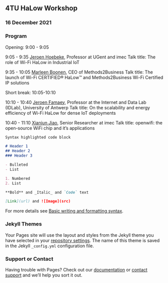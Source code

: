 ## 4TU HaLow Workshop
### 16 December 2021

### Program

Opening: 9:00 - 9:05

9:05 - 9:35
[Jeroen Hoebeke](https://www.ugent.be/ea/idlab/en/members/jeroen-hoebeke.htm), Professor at UGent and imec
Talk title: The role of Wi-Fi HaLow in Industrial IoT

9:35 - 10:05
[Marleen Boonen](https://www.methods2business.com/), CEO of Methods2Business
Talk title: The launch of Wi-Fi CERTIFIED® HaLow™ and Methods2Business Wi-Fi Certified IP solutions

Short break: 10:05-10:10

10:10 - 10:40
[Jeroen Famaey](https://jeroen.famaey.eu/), Professor at the Internet and Data Lab (IDLab), University of Antwerp
Talk title: On the scalability and energy efficiency of Wi-Fi HaLow for dense IoT deployments

10:40 - 11:10
[Xianjun Jiao](https://www.linkedin.com/in/xianjun-jiao-7a569641/?originalSubdomain=be), Senior Researcher at imec 
Talk title: openwifi: the open-source WiFi chip and it’s applications

```markdown
Syntax highlighted code block

# Header 1
## Header 2
### Header 3

- Bulleted
- List

1. Numbered
2. List

**Bold** and _Italic_ and `Code` text

[Link](url) and ![Image](src)
```

For more details see [Basic writing and formatting syntax](https://docs.github.com/en/github/writing-on-github/getting-started-with-writing-and-formatting-on-github/basic-writing-and-formatting-syntax).

### Jekyll Themes

Your Pages site will use the layout and styles from the Jekyll theme you have selected in your [repository settings](https://github.com/wifi-halow/wifi-halow.github.io/settings/pages). The name of this theme is saved in the Jekyll `_config.yml` configuration file.

### Support or Contact

Having trouble with Pages? Check out our [documentation](https://docs.github.com/categories/github-pages-basics/) or [contact support](https://support.github.com/contact) and we’ll help you sort it out.

